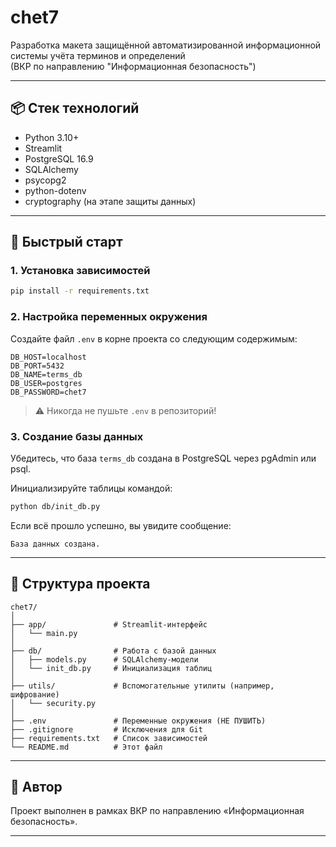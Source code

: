 # chet7

Разработка макета защищённой автоматизированной информационной системы учёта терминов и определений  
(ВКР по направлению "Информационная безопасность")

---

## 📦 Стек технологий
- Python 3.10+
- Streamlit
- PostgreSQL 16.9
- SQLAlchemy
- psycopg2
- python-dotenv
- cryptography (на этапе защиты данных)

---

## 🚀 Быстрый старт

### 1. Установка зависимостей

```bash
pip install -r requirements.txt
```

### 2. Настройка переменных окружения

Создайте файл `.env` в корне проекта со следующим содержимым:

```env
DB_HOST=localhost
DB_PORT=5432
DB_NAME=terms_db
DB_USER=postgres
DB_PASSWORD=chet7
```

> ⚠️ Никогда не пушьте `.env` в репозиторий!

### 3. Создание базы данных

Убедитесь, что база `terms_db` создана в PostgreSQL через pgAdmin или psql.

Инициализируйте таблицы командой:

```bash
python db/init_db.py
```

Если всё прошло успешно, вы увидите сообщение:

```
База данных создана.
```

---

## 📁 Структура проекта

```
chet7/
│
├── app/               # Streamlit-интерфейс
│   └── main.py
│
├── db/                # Работа с базой данных
│   ├── models.py      # SQLAlchemy-модели
│   └── init_db.py     # Инициализация таблиц
│
├── utils/             # Вспомогательные утилиты (например, шифрование)
│   └── security.py
│
├── .env               # Переменные окружения (НЕ ПУШИТЬ)
├── .gitignore         # Исключения для Git
├── requirements.txt   # Список зависимостей
└── README.md          # Этот файл
```

---

## 📌 Автор
Проект выполнен в рамках ВКР по направлению «Информационная безопасность».

---
